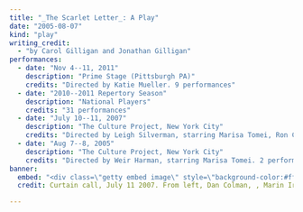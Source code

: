 ```yaml
---
title: "_The Scarlet Letter_: A Play"
date: "2005-08-07"
kind: "play"
writing_credit:
  - "by Carol Gilligan and Jonathan Gilligan"
performances:
  - date: "Nov 4--11, 2011"
    description: "Prime Stage (Pittsburgh PA)"
    credits: "Directed by Katie Mueller. 9 performances"
  - date: "2010--2011 Repertory Season"
    description: "National Players"
    credits: "31 performances"
  - date: "July 10--11, 2007"
    description: "The Culture Project, New York City"
    credits: "Directed by Leigh Silverman, starring Marisa Tomei, Ron Cephas Jones, Bobby Cannavale, and Marin Ireland. 2 performances."
  - date: "Aug 7--8, 2005"
    description: "The Culture Project, New York City"
    credits: "Directed by Weir Harman, starring Marisa Tomei. 2 performances."
banner:
  embed: "<div class=\"getty embed image\" style=\"background-color:#fff;display:inline-block;font-family:'Helvetica Neue',Helvetica,Arial,sans-serif;color:#a7a7a7;font-size:11px;width:100%;max-width:594px;\"><div style=\"padding:0;margin:0;text-align:left;\"><a href=\"http://www.gettyimages.com/detail/75398074\" target=\"_blank\" style=\"color:#a7a7a7;text-decoration:none;font-weight:normal !important;border:none;display:inline-block;\">Embed from Getty Images</a></div><div style=\"overflow:hidden;position:relative;height:0;padding:67.171717% 0 0 0;width:100%;\"><iframe src=\"//embed.gettyimages.com/embed/75398074?et=fsyK9HF8Tlx7K2UyXNjVhQ&tld=com&viewMoreLink=off&sig=T4hFL15dxmVplvwA6qBvNL9eFfR8OJmGn0Rokrj-Kos=&caption=true\" width=\"594\" height=\"399\" scrolling=\"no\" frameborder=\"0\" style=\"display:inline-block;position:absolute;top:0;left:0;width:100%;height:100%;margin:0;\" ></iframe></div><p style=\"margin:0;\"></p></div>"
  credit: Curtain call, July 11 2007. From left, Dan Colman, , Marin Ireland, Marisa Tomei, Bobby Cannavale, Karen Beaumont

---
```

